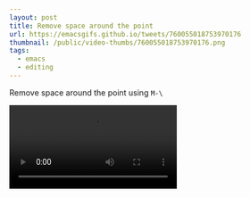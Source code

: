 ```yaml
---
layout: post
title: Remove space around the point
url: https://emacsgifs.github.io/tweets/760055018753970176
thumbnail: /public/video-thumbs/760055018753970176.png
tags:
  - emacs
  - editing
---
```


Remove space around the point using `M-\`

<video controls autoplay loop>
  <source src="/public/videos/760055018753970176.mp4" type="video/mp4">
    Sorry your browser does not support the video tag, maybe time to upgrade?
</video>
